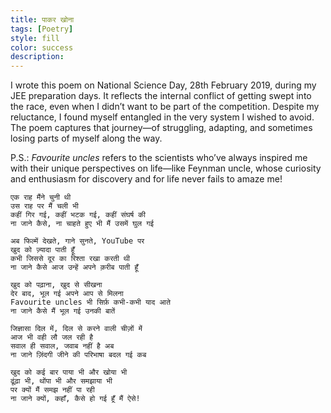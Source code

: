 ```yaml
---
title: पाकर खोना
tags: [Poetry]
style: fill
color: success
description: 
---
```

I wrote this poem on National Science Day, 28th February 2019, during my JEE preparation days. It reflects the internal conflict of getting swept into the race, even when I didn’t want to be part of the competition. Despite my reluctance, I found myself entangled in the very system I wished to avoid. The poem captures that journey—of struggling, adapting, and sometimes losing parts of myself along the way.

P.S.: *Favourite uncles* refers to the scientists who’ve always inspired me with their unique perspectives on life—like Feynman uncle, whose curiosity and enthusiasm for discovery and for life never fails to amaze me!

```
एक राह मैंने चुनी थी
उस राह पर मैं चली भी
कहीं गिर गई, कहीं भटक गई, कहीं संघर्ष की
ना जाने कैसे, ना चाहते हुए भी मैं उसमें घुल गई

अब फिल्में देखते, गाने सुनते, YouTube पर
खुद को ज़्यादा पाती हूँ
कभी जिससे दूर का रिश्ता रखा करती थी
ना जाने कैसे आज उन्हें अपने क़रीब पाती हूँ

खुद को पढ़ाना, खुद से सीखना
देर बाद, भूल गई अपने आप से मिलना
Favourite uncles भी सिर्फ़ कभी-कभी याद आते
ना जाने कैसे मैं भूल गई उनकी बातें

जिज्ञासा दिल में, दिल से करने वाली चीज़ों में
आज भी वही लौ जल रही है
सवाल ही सवाल, जवाब नहीं है अब
ना जाने ज़िंदगी जीने की परिभाषा बदल गई कब

खुद को कई बार पाया भी और खोया भी
ढूंढ़ा भी, थोंपा भी और समझाया भी
पर क्यों मैं समझ नहीं पा रही
ना जाने क्यों, कहाँ, कैसे हो गई हूँ मैं ऐसे!

```